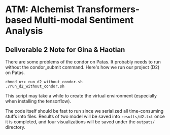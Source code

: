 # ATM: Alchemist Transformers-based Multi-modal Sentiment Analysis
## Deliverable 2 Note for Gina & Haotian
There are some problems of the condor on Patas. It probably needs to run without the condor_submit command. Here's how we run our project (D2) on Patas.

```
chmod u+x run_d2_without_condor.sh
./run_d2_without_condor.sh
```
This script may take a while to create the virtual environment (especially when installing the tensorflow).

The code itself should be fast to run since we serialized all time-consuming stuffs into files. Results of two model will be saved into <code>results/d2.txt</code> once it is completed, and four visualizations will be saved under the <code>outputs/</code> directory.